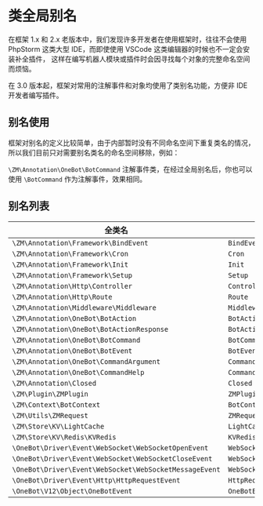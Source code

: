 # 类全局别名

在框架 1.x 和 2.x 老版本中，我们发现许多开发者在使用框架时，往往不会使用 PhpStorm 这类大型 IDE，而即使使用 VSCode 这类编辑器的时候也不一定会安装补全插件，
这样在编写机器人模块或插件时会因寻找每个对象的完整命名空间而烦恼。

在 3.0 版本起，框架对常用的注解事件和对象均使用了类别名功能，方便非 IDE 开发者编写插件。

## 别名使用

框架对别名的定义比较简单，由于内部暂时没有不同命名空间下重复类名的情况，所以我们目前只对需要别名类名的命名空间移除，例如：

`\ZM\Annotation\OneBot\BotCommand` 注解事件类，在经过全局别名后，你也可以使用 `\BotCommand` 作为注解事件，效果相同。

## 别名列表

| 全类名                                                    | 别名                      |
|--------------------------------------------------------|-------------------------|
| `\ZM\Annotation\Framework\BindEvent`                   | `BindEvent`             |
| `\ZM\Annotation\Framework\Cron`                        | `Cron`                  |
| `\ZM\Annotation\Framework\Init`                        | `Init`                  |
| `\ZM\Annotation\Framework\Setup`                       | `Setup`                 |
| `\ZM\Annotation\Http\Controller`                       | `Controller`            |
| `\ZM\Annotation\Http\Route`                            | `Route`                 |
| `\ZM\Annotation\Middleware\Middleware`                 | `Middleware`            |
| `\ZM\Annotation\OneBot\BotAction`                      | `BotAction`             |
| `\ZM\Annotation\OneBot\BotActionResponse`              | `BotActionResponse`     |
| `\ZM\Annotation\OneBot\BotCommand`                     | `BotCommand`            |
| `\ZM\Annotation\OneBot\BotEvent`                       | `BotEvent`              |
| `\ZM\Annotation\OneBot\CommandArgument`                | `CommandArgument`       |
| `\ZM\Annotation\OneBot\CommandHelp`                    | `CommandHelp`           |
| `\ZM\Annotation\Closed`                                | `Closed`                |
| `\ZM\Plugin\ZMPlugin`                                  | `ZMPlugin`              |
| `\ZM\Context\BotContext`                               | `BotContext`            |
| `\ZM\Utils\ZMRequest`                                  | `ZMRequest`             |
| `\ZM\Store\KV\LightCache`                              | `LightCache`            |
| `\ZM\Store\KV\Redis\KVRedis`                           | `KVRedis`               |
| `\OneBot\Driver\Event\WebSocket\WebSocketOpenEvent`    | `WebSocketOpenEvent`    |
| `\OneBot\Driver\Event\WebSocket\WebSocketCloseEvent`   | `WebSocketCloseEvent`   |
| `\OneBot\Driver\Event\WebSocket\WebSocketMessageEvent` | `WebSocketMessageEvent` |
| `\OneBot\Driver\Event\Http\HttpRequestEvent`           | `HttpRequestEvent`      |
| `\OneBot\V12\Object\OneBotEvent`                       | `OneBotEvent`           |
